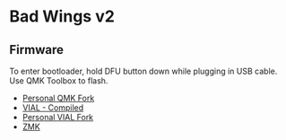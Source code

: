 # Bad Wings v2
## Firmware

To enter bootloader, hold DFU button down while plugging in USB cable.  Use QMK Toolbox to flash.

* [Personal QMK Fork](https://github.com/hazels-garage/qmk_firmware/tree/hazel/bad_wings_v2/keyboards/hazel/bad_wings_v2)
* [VIAL - Compiled](hazel_bad_wings_v2_vial.bin)
* [Personal VIAL Fork](https://github.com/hazels-garage/vial-qmk/tree/hazel/keyboards/hazel/bad_wings/v2)
* [ZMK](https://github.com/hazels-garage/zmk-bad-wings-2)

